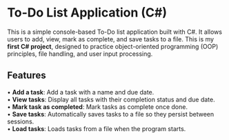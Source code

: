 # To-Do List Application (C#)

This is a simple console-based To-Do list application built with C#. It allows users to add, view, mark as complete, and save tasks to a file. This is my **first C# project**, designed to practice object-oriented programming (OOP) principles, file handling, and user input processing.

## Features

• **Add a task**: Add a task with a name and due date.  
• **View tasks**: Display all tasks with their completion status and due date.  
• **Mark task as completed**: Mark tasks as complete once done.  
• **Save tasks**: Automatically saves tasks to a file so they persist between sessions.  
• **Load tasks**: Loads tasks from a file when the program starts.
